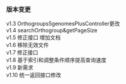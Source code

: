 ### 版本变更
v1.3 Orthogroups5genomesPlusController更改<br>
v1.4 searchOrthogroup&getPageSize<br>
v1.5 修正接口 增加文档<br>
v1.6 移除无效文件<br>
v1.7 修正接口<br>
v1.8 基于索引和调整条件顺序提高查询速度<br>
v1.9 新需求<br>
v1.10 统一返回接口修改<br>